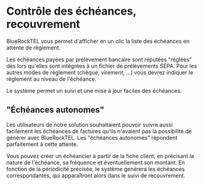 # Contrôle des échéances, recouvrement

BlueRockTEL vous permet d'afficher en un clic la liste des échéances en attente de règlement.

Les échéances payées par prélèvement bancaire sont réputées "réglées" dès lors qu'elles sont intégrées à un fichier de prélèvements SEPA. Pour les autres modes de règlement (chèque, virement, ...) vous devrez indiquer le règlement au niveau de l'échéance.

Le système permet un suivi et une mise à jour faciles des échéances.
## "Échéances autonomes"
Les utilisateurs de notre solution souhaitaient pouvoir suivre aussi facilement les échéances de factures qu'ils n'avaient pas la possibilité de générer avec BlueRockTEL. Les "échéances autonomes" répondent parfaitement à cette attente.

Vous pouvez créer un échéancier à partir de la fiche client, en précisant la nature de l'échéance, sa fréquence et éventuellement son montant. En fonction de la périodicité précisée, le système genérera les échéances correspondantes, qui apparaîtront alors dans le suivi de recouvrement.